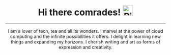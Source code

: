 <h1 align="center">Hi there comrades! <a href="https://emoji.gg/emoji/1545-pika-hi"><img src="https://cdn3.emoji.gg/emojis/1545-pika-hi.gif" width="32px" height="32px" alt="Pika_Hi"></a></h1>
<hr>
<p align="center">I am a lover of tech, tea and all its wonders. I marvel at the power of cloud computing and the infinite possibilities it offers. I delight in learning new things and expanding my horizons. I cherish writing and art as forms of expression and creativity.</p>
